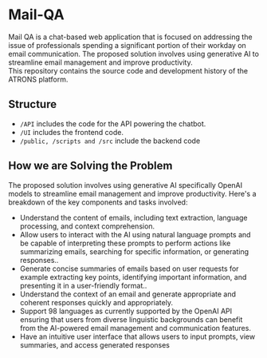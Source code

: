 # Mail-QA
Mail QA is a chat-based web application that is focused on addressing the issue of professionals spending a significant portion of their workday on email communication. 
The proposed solution involves using generative AI to streamline email management and improve productivity.<br>
This repository contains the source code and development history of the ATRONS platform.

## Structure
- ```/API``` includes the code for the API powering the chatbot.
- ```/UI``` includes the frontend code.
- ```/public, /scripts and /src``` include the backend code

## How we are Solving the Problem
The proposed solution involves using generative AI specifically OpenAI models to streamline email management
and improve productivity. Here's a breakdown of the key components and tasks
involved:
- Understand the content of emails, including text extraction, language processing,
and context comprehension.
- Allow users to interact with the AI using natural language prompts and be
capable of interpreting these prompts to perform actions like summarizing emails,
searching for specific information, or generating responses..
- Generate concise summaries of emails based on user requests for example
extracting key points, identifying important information, and presenting it in a
user-friendly format..
- Understand the context of an email and generate appropriate and coherent
responses quickly and appropriately.
- Support 98 languages as currently supported by the OpenAI API ensuring that
users from diverse linguistic backgrounds can benefit from the AI-powered email
management and communication features.
- Have an intuitive user interface that allows users to input prompts, view
summaries, and access generated responses
